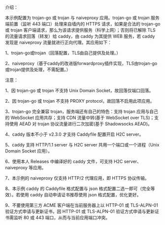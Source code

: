 介绍：

本示例配置为 trojan-go 或 trojan 与 naiveproxy 应用。trojan-go 或 trojan 服务端前置（监听 443 端口）处理来自墙内的 HTTPS 请求，如果是合法的 trojan-go 或 trojan 客户端请求，那么为该请求提供服务（科学上网）；否则将已解除 TLS 的流量请求回落（转发）给 caddy，由 caddy 为其提供 WEB 服务，若 caddy 发现是 naiveproxy 流量就进行正向代理。其应用如下：

1、trojan-go或trojan（回落配置，TLS由自己提供及处理。）

2、naiveproxy（基于caddy的改进版forwardproxy插件实现，TLS由trojan-go或trojan提供及处理，不需配置。）

注意：

1、因 trojan-go 或 trojan 不支持 Unix Domain Socket，故回落仅端口回落。

2、因 trojan-go 或 trojan 不支持 PROXY protocol，故回落不启用此项应用。

3、trojan-go 完全兼容 trojan，服务端还有自己的特色：支持 trojan 应用与自己的 WebSocket 应用共存；支持 CDN 流量中转(基于 WebSocket over TLS)；支持使用 AEAD 对 trojan 协议流量进行二次加密(基于 Shadowsocks AEAD)。

4、caddy 版本不小于 v2.3.0 才支持 Caddyfile 配置开启 H2C server。

5、caddy 支持 HTTP/1.1 server 与 H2C server 共用一个端口或一个进程（Unix Domain Socket 应用）。

6、使用本人 Releases 中编译好的 caddy 文件，可支持 H2C server、naiveproxy 等应用。

7、本示例的 naiveproxy 仅支持 HTTP/2 代理应用，即 HTTPS 协议传输。

8、本示例 caddy 的 Caddyfile 格式配置与 json 格式配置二选一即可（完全等效）。若使用 caddy 自动申请证书推荐使用 json 格式配置，优化更好。

9、不要使用第三方 ACME 客户端在当前服务器上以 HTTP-01 或 TLS-ALPN-01 验证方式申请与更新证书，因 HTTP-01 或 TLS-ALPN-01 验证方式申请与更新证书需监听 80 或 443 端口，从而与当前应用端口冲突。
